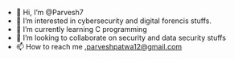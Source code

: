 - 👋 Hi, I’m @Parvesh7
- 👀 I’m interested in cybersecurity and digital forencis stuffs.
- 🌱 I’m currently learning C programming 
- 💞️ I’m looking to collaborate on security and data security stuffs
- 📫 How to reach me .parveshpatwa12@gmail.com

<!---
Parvesh7/Parvesh7 is a ✨ special ✨ repository because its `README.md` (this file) appears on your GitHub profile.
You can click the Preview link to take a look at your changes.
--->
